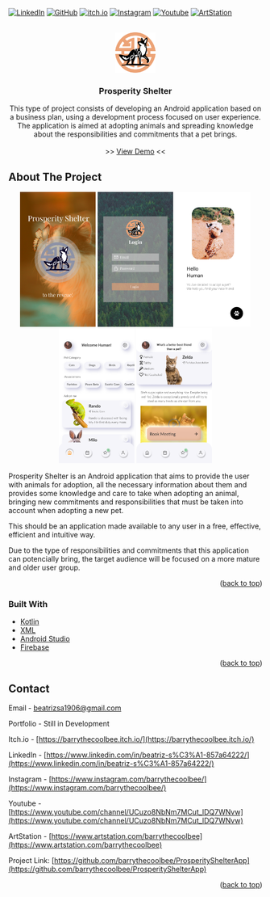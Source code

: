 <div id="top"></div>

[![LinkedIn][linkedin-shield]][linkedin-url]
[![GitHub][github-shield]][github-url]
[![itch.io][itch-shield]][itch-url]
[![Instagram][instagram-shield]][instagram-url]
[![Youtube][youtube-shield]][youtube-url]
[![ArtStation][artstation-shield]][artstation-url]

<!-- PROJECT LOGO -->
<br />
<div align="center">
  <a href="https://github.com/barrythecoolbee/ProsperityShelterApp">
    <img src="app/src/main/res/drawable/logo2.png" alt="Logo" width="80" height="80">
  </a>

<h3 align="center">Prosperity Shelter</h3>

  <p align="center">
    This type of project consists of developing an Android application based on a business plan, using a development process focused on user experience.
    The application is aimed at adopting animals and spreading knowledge about the responsibilities and commitments that a pet brings.
    <br />
    <br />
    >>
    <a href="https://github.com/github_username/repo_name/youtubevideo">View Demo</a>
    <<
  </p>
</div>




<!-- ABOUT THE PROJECT -->
## About The Project

<p align="center">
<img src="app/src/main/res/drawable/Intro.png" alt="Logo" width="150" height="267">
<img src="app/src/main/res/drawable/Login.png" alt="Logo" width="150" height="267">
<img src="app/src/main/res/drawable/Intro2.png" alt="Logo" width="150" height="267">
<img src="app/src/main/res/drawable/Home.png" alt="Logo" width="150" height="267">
<img src="app/src/main/res/drawable/PetProfile.png" alt="Logo" width="150" height="267">
</p>

Prosperity Shelter is an Android application that aims to provide the user with animals for adoption, all the necessary information about them and provides some knowledge and care to take when adopting an animal, bringing new commitments and responsibilities that must be taken into account when adopting a new pet.

This should be an application made available to any user in a free, effective, efficient and intuitive way.

Due to the type of responsibilities and commitments that this application can potencially bring, the target audience will be focused on a more mature and older user group.
<p align="right">(<a href="#top">back to top</a>)</p>



### Built With

* [Kotlin](https://kotlinlang.org/)
* [XML](https://developer.mozilla.org/en-US/docs/Web/XML/XML_introduction)
* [Android Studio](https://developer.android.com/studio)
* [Firebase](https://firebase.google.com/)

<p align="right">(<a href="#top">back to top</a>)</p>


<!-- CONTACT -->
## Contact

Email - beatrizsa1906@gmail.com

Portfolio - Still in Development

Itch.io - [https://barrythecoolbee.itch.io/](https://barrythecoolbee.itch.io/)

LinkedIn - [https://www.linkedin.com/in/beatriz-s%C3%A1-857a64222/](https://www.linkedin.com/in/beatriz-s%C3%A1-857a64222/)

Instagram - [https://www.instagram.com/barrythecoolbee/](https://www.instagram.com/barrythecoolbee/)

Youtube - [https://www.youtube.com/channel/UCuzo8NbNm7MCut_lDQ7WNvw](https://www.youtube.com/channel/UCuzo8NbNm7MCut_lDQ7WNvw)

ArtStation - [https://www.artstation.com/barrythecoolbee](https://www.artstation.com/barrythecoolbee)

Project Link: [https://github.com/barrythecoolbee/ProsperityShelterApp](https://github.com/barrythecoolbee/ProsperityShelterApp)

<p align="right">(<a href="#top">back to top</a>)</p>


[linkedin-shield]: https://img.shields.io/badge/-LinkedIn-black.svg?style=for-the-badge&logo=linkedin&colorB=555
[linkedin-url]: https://www.linkedin.com/in/beatriz-s%C3%A1-857a64222/
[github-shield]: https://img.shields.io/badge/-GitHub-black.svg?style=for-the-badge&logo=github&colorB=555
[github-url]: https://github.com/barrythecoolbee
[itch-shield]: https://img.shields.io/badge/-itch.io-black.svg?style=for-the-badge&logo=itch.io&colorB=555
[itch-url]: https://barrythecoolbee.itch.io/
[instagram-shield]: https://img.shields.io/badge/-Instagram-black.svg?style=for-the-badge&logo=instagram&colorB=555
[instagram-url]: https://www.instagram.com/barrythecoolbee/
[youtube-shield]: https://img.shields.io/badge/-Youtube-black.svg?style=for-the-badge&logo=youtube&colorB=555
[youtube-url]: https://www.youtube.com/channel/UCuzo8NbNm7MCut_lDQ7WNvw
[artstation-shield]: https://img.shields.io/badge/-ArtStation-black.svg?style=for-the-badge&logo=artstation&colorB=555
[artstation-url]: https://www.artstation.com/barrythecoolbee
